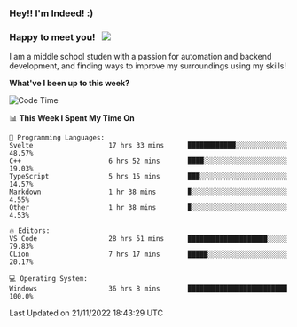 ### Hey!! I'm Indeed! :) 

### Happy to meet you! &nbsp; ![](https://visitor-badge.glitch.me/badge?page_id=Indeedornot.Indeedornot)

I am a middle school studen with a passion for automation and backend development, and finding ways to improve my surroundings using my skills!

**What've I been up to this week?** 

<!--START_SECTION:waka-->
![Code Time](http://img.shields.io/badge/Code%20Time-652%20hrs%2058%20mins-blue)

📊 **This Week I Spent My Time On** 

```text
💬 Programming Languages: 
Svelte                   17 hrs 33 mins      ████████████░░░░░░░░░░░░░   48.57% 
C++                      6 hrs 52 mins       ████░░░░░░░░░░░░░░░░░░░░░   19.03% 
TypeScript               5 hrs 15 mins       ███░░░░░░░░░░░░░░░░░░░░░░   14.57% 
Markdown                 1 hr 38 mins        █░░░░░░░░░░░░░░░░░░░░░░░░   4.55% 
Other                    1 hr 38 mins        █░░░░░░░░░░░░░░░░░░░░░░░░   4.53%

🔥 Editors: 
VS Code                  28 hrs 51 mins      ████████████████████░░░░░   79.83% 
CLion                    7 hrs 17 mins       █████░░░░░░░░░░░░░░░░░░░░   20.17%

💻 Operating System: 
Windows                  36 hrs 8 mins       █████████████████████████   100.0%

```


 Last Updated on 21/11/2022 18:43:29 UTC
<!--END_SECTION:waka-->
